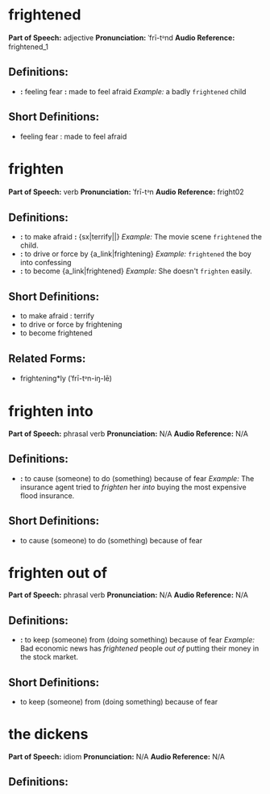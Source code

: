 # frightened

**Part of Speech:** adjective
**Pronunciation:** ˈfrī-tᵊnd
**Audio Reference:** frightened_1

## Definitions:
- **:** feeling fear **:** made to feel afraid 
  *Example:* a badly `frightened` child

## Short Definitions:
- feeling fear : made to feel afraid
# frighten

**Part of Speech:** verb
**Pronunciation:** ˈfrī-tᵊn
**Audio Reference:** fright02

## Definitions:
- **:** to make afraid **:** {sx|terrify||} 
  *Example:* The movie scene `frightened` the child.
- **:** to drive or force by {a_link|frightening} 
  *Example:* `frightened` the boy into confessing
- **:** to become {a_link|frightened} 
  *Example:* She doesn't `frighten` easily.

## Short Definitions:
- to make afraid : terrify
- to drive or force by frightening
- to become frightened

## Related Forms:
- fright*en*ing*ly (ˈfrī-tᵊn-iŋ-lē)
# frighten into

**Part of Speech:** phrasal verb
**Pronunciation:** N/A
**Audio Reference:** N/A

## Definitions:
- **:** to cause (someone) to do (something) because of fear 
  *Example:* The insurance agent tried to *frighten* her *into* buying the most expensive flood insurance.

## Short Definitions:
- to cause (someone) to do (something) because of fear
# frighten out of

**Part of Speech:** phrasal verb
**Pronunciation:** N/A
**Audio Reference:** N/A

## Definitions:
- **:** to keep (someone) from (doing something) because of fear 
  *Example:* Bad economic news has *frightened* people *out of* putting their money in the stock market.

## Short Definitions:
- to keep (someone) from (doing something) because of fear
# the dickens

**Part of Speech:** idiom
**Pronunciation:** N/A
**Audio Reference:** N/A

## Definitions:
